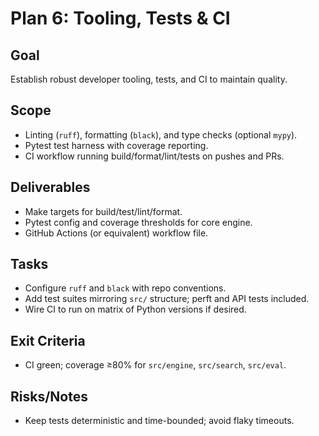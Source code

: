 # Plan 6: Tooling, Tests & CI

## Goal
Establish robust developer tooling, tests, and CI to maintain quality.

## Scope
- Linting (`ruff`), formatting (`black`), and type checks (optional `mypy`).
- Pytest test harness with coverage reporting.
- CI workflow running build/format/lint/tests on pushes and PRs.

## Deliverables
- Make targets for build/test/lint/format.
- Pytest config and coverage thresholds for core engine.
- GitHub Actions (or equivalent) workflow file.

## Tasks
- Configure `ruff` and `black` with repo conventions.
- Add test suites mirroring `src/` structure; perft and API tests included.
- Wire CI to run on matrix of Python versions if desired.

## Exit Criteria
- CI green; coverage ≥80% for `src/engine`, `src/search`, `src/eval`.

## Risks/Notes
- Keep tests deterministic and time-bounded; avoid flaky timeouts.

